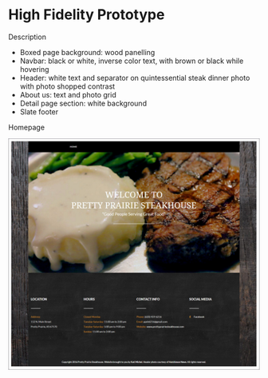 # High Fidelity Prototype

Description
* Boxed page background: wood panelling
* Navbar: black or white, inverse color text, with brown or black while hovering
* Header: white text and separator on quintessential steak dinner photo with photo shopped contrast
* About us: text and photo grid
* Detail page section: white background
* Slate footer

Homepage

![](images/high-fidelity-prototype.jpg)


